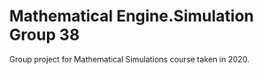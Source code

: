 # Mathematical Engine.Simulation Group 38

Group project for Mathematical Simulations course taken in 2020.

